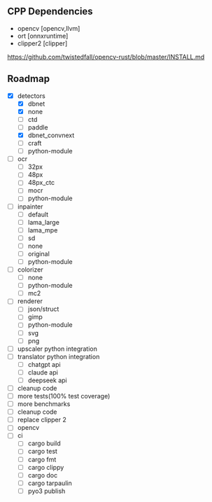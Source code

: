 ## CPP Dependencies
- opencv [opencv,llvm]
- ort [onnxruntime]
- clipper2 [clipper]

https://github.com/twistedfall/opencv-rust/blob/master/INSTALL.md

## Roadmap
- [x] detectors
  - [x] dbnet
  - [x] none
  - [ ] ctd
  - [ ] paddle
  - [x] dbnet_convnext
  - [ ] craft
  - [ ] python-module
- [ ] ocr
  - [ ] 32px
  - [ ] 48px
  - [ ] 48px_ctc
  - [ ] mocr
  - [ ] python-module
- [ ] inpainter
  - [ ] default
  - [ ] lama_large
  - [ ] lama_mpe
  - [ ] sd
  - [ ] none
  - [ ] original
  - [ ] python-module
- [ ] colorizer
  - [ ] none
  - [ ] python-module
  - [ ] mc2
- [ ] renderer
  - [ ] json/struct
  - [ ] gimp
  - [ ] python-module
  - [ ] svg
  - [ ] png
- [ ] upscaler python integration
- [ ] translator python integration
  - [ ] chatgpt api
  - [ ] claude api
  - [ ] deepseek api
- [ ] cleanup code
- [ ] more tests(100% test coverage)
- [ ] more benchmarks
- [ ] cleanup code
- [ ] replace clipper 2
- [ ] opencv
- [ ] ci
  - [ ] cargo build
  - [ ] cargo test
  - [ ] cargo fmt
  - [ ] cargo clippy
  - [ ] cargo doc
  - [ ] cargo tarpaulin
  - [ ] pyo3 publish
